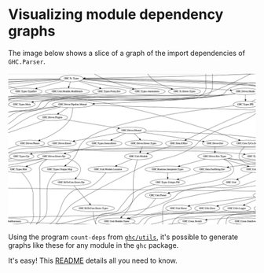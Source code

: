 # Visualizing module dependency graphs

The image below shows a slice of a graph of the import dependencies of `GHC.Parser`.
<br/><br/>
![parser-deps-slice](uploads/6b8b90fc722e0cdf22d6795bae4bfba2/parser-deps-slice.png)

Using the program `count-deps` from [`ghc/utils`](https://gitlab.haskell.org/ghc/ghc/-/tree/master/utils/),  it's possible to generate graphs like these for any module in the `ghc` package.

It's easy! This [README](https://gitlab.haskell.org/ghc/ghc/-/blob/master/utils/count-deps/README.md) details all you need to know.